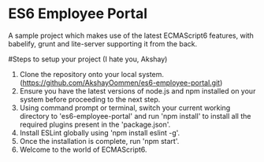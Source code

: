 # ES6 Employee Portal
A sample project which makes use of the latest ECMAScript6 features, with babelify, grunt and lite-server supporting it from the back.

#Steps to setup your project (I hate you, Akshay)

1. Clone the repository onto your local system. (https://github.com/AkshayOommen/es6-employee-portal.git)
2. Ensure you have the latest versions of node.js and npm installed on your system before proceeding to the next step.
3. Using command prompt or terminal, switch your current working directory to 'es6-employee-portal' and run 'npm install' to install all the required plugins present in the 'package.json'.
4. Install ESLint globally using 'npm install eslint -g'.
5. Once the installation is complete, run 'npm start'.
6. Welcome to the world of ECMAScript6.
